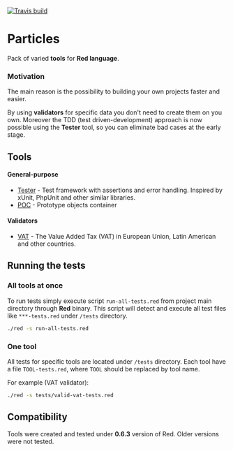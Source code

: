 [![Travis build](https://travis-ci.org/koksyn/particles.svg?branch=master)](https://travis-ci.org/koksyn/particles)

# Particles

Pack of varied **tools** for **Red language**.

### Motivation

The main reason is the possibility to building your own projects faster and easier.

By using **validators** for specific data you don't need to create them on you own. Moreover the TDD (test driven-development) approach is now possible using the **Tester** tool, so you can eliminate bad cases at the early stage. 

## Tools 

#### General-purpose

* [Tester](docs/tester.md) - Test framework with assertions and error handling. Inspired by xUnit, PhpUnit and other similar libraries.
* [POC](docs/poc.md) - Prototype objects container

#### Validators

* [VAT](docs/validators.md) - The Value Added Tax (VAT) in European Union, Latin American and other countries.

## Running the tests

### All tools at once

To run tests simply execute script `run-all-tests.red` from project main directory through **Red** binary.
This script will detect and execute all test files like `***-tests.red` under `/tests` directory.

```bash
./red -s run-all-tests.red
```

### One tool

All tests for specific tools are located under `/tests` directory.
Each tool have a file `TOOL-tests.red`, where `TOOL` should be replaced by tool name.

For example (VAT validator):
 
```bash
./red -s tests/valid-vat-tests.red
```

## Compatibility

Tools were created and tested under **0.6.3** version of Red. Older versions were not tested.
